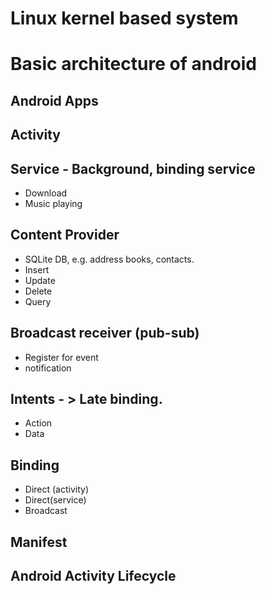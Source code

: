# Linux kernel based system

# Basic architecture of android

## Android Apps

## Activity

## Service - Background, binding service

* Download
* Music playing 

## Content Provider

* SQLite DB, e.g. address books, contacts.
* Insert
* Update
* Delete
* Query

## Broadcast receiver (pub-sub)

* Register for event
* notification

## Intents - > Late binding.

* Action
* Data

## Binding

- Direct (activity)
- Direct(service)
- Broadcast

## Manifest

## Android Activity Lifecycle

